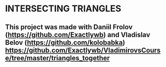 # **INTERSECTING TRIANGLES**

## This project was made with Daniil Frolov (https://github.com/Exactlywb) and Vladislav Belov (https://github.com/kolobabka) https://github.com/Exactlywb/VladimirovsCourse/tree/master/triangles_together